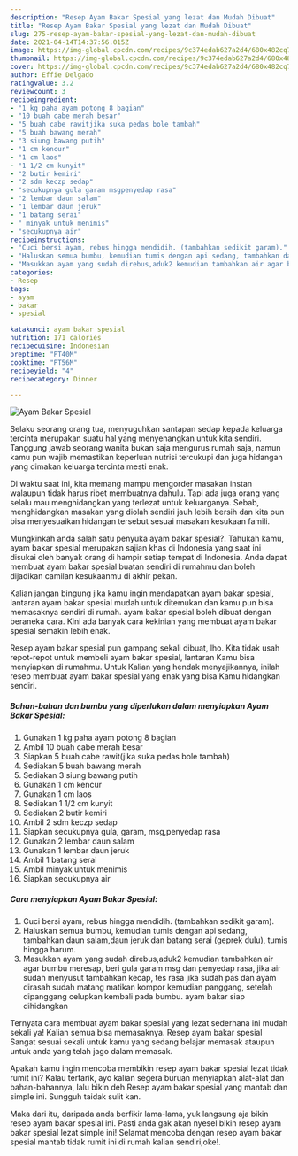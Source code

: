 ```yaml
---
description: "Resep Ayam Bakar Spesial yang lezat dan Mudah Dibuat"
title: "Resep Ayam Bakar Spesial yang lezat dan Mudah Dibuat"
slug: 275-resep-ayam-bakar-spesial-yang-lezat-dan-mudah-dibuat
date: 2021-04-14T14:37:56.015Z
image: https://img-global.cpcdn.com/recipes/9c374edab627a2d4/680x482cq70/ayam-bakar-spesial-foto-resep-utama.jpg
thumbnail: https://img-global.cpcdn.com/recipes/9c374edab627a2d4/680x482cq70/ayam-bakar-spesial-foto-resep-utama.jpg
cover: https://img-global.cpcdn.com/recipes/9c374edab627a2d4/680x482cq70/ayam-bakar-spesial-foto-resep-utama.jpg
author: Effie Delgado
ratingvalue: 3.2
reviewcount: 3
recipeingredient:
- "1 kg paha ayam potong 8 bagian"
- "10 buah cabe merah besar"
- "5 buah cabe rawitjika suka pedas bole tambah"
- "5 buah bawang merah"
- "3 siung bawang putih"
- "1 cm kencur"
- "1 cm laos"
- "1 1/2 cm kunyit"
- "2 butir kemiri"
- "2 sdm keczp sedap"
- "secukupnya gula garam msgpenyedap rasa"
- "2 lembar daun salam"
- "1 lembar daun jeruk"
- "1 batang serai"
- " minyak untuk menimis"
- "secukupnya air"
recipeinstructions:
- "Cuci bersi ayam, rebus hingga mendidih. (tambahkan sedikit garam)."
- "Haluskan semua bumbu, kemudian tumis dengan api sedang, tambahkan daun salam,daun jeruk dan batang serai (geprek dulu), tumis hingga harum."
- "Masukkan ayam yang sudah direbus,aduk2 kemudian tambahkan air agar bumbu meresap, beri gula garam msg dan penyedap rasa, jika air sudah menyusut tambahkan kecap, tes rasa jika sudah pas dan ayam dirasah sudah matang matikan kompor kemudian panggang, setelah dipanggang celupkan kembali pada bumbu. ayam bakar siap dihidangkan"
categories:
- Resep
tags:
- ayam
- bakar
- spesial

katakunci: ayam bakar spesial 
nutrition: 171 calories
recipecuisine: Indonesian
preptime: "PT40M"
cooktime: "PT56M"
recipeyield: "4"
recipecategory: Dinner

---
```



![Ayam Bakar Spesial](https://img-global.cpcdn.com/recipes/9c374edab627a2d4/680x482cq70/ayam-bakar-spesial-foto-resep-utama.jpg)

Selaku seorang orang tua, menyuguhkan santapan sedap kepada keluarga tercinta merupakan suatu hal yang menyenangkan untuk kita sendiri. Tanggung jawab seorang  wanita bukan saja mengurus rumah saja, namun kamu pun wajib memastikan keperluan nutrisi tercukupi dan juga hidangan yang dimakan keluarga tercinta mesti enak.

Di waktu  saat ini, kita memang mampu mengorder masakan instan walaupun tidak harus ribet membuatnya dahulu. Tapi ada juga orang yang selalu mau menghidangkan yang terlezat untuk keluarganya. Sebab, menghidangkan masakan yang diolah sendiri jauh lebih bersih dan kita pun bisa menyesuaikan hidangan tersebut sesuai masakan kesukaan famili. 



Mungkinkah anda salah satu penyuka ayam bakar spesial?. Tahukah kamu, ayam bakar spesial merupakan sajian khas di Indonesia yang saat ini disukai oleh banyak orang di hampir setiap tempat di Indonesia. Anda dapat membuat ayam bakar spesial buatan sendiri di rumahmu dan boleh dijadikan camilan kesukaanmu di akhir pekan.

Kalian jangan bingung jika kamu ingin mendapatkan ayam bakar spesial, lantaran ayam bakar spesial mudah untuk ditemukan dan kamu pun bisa memasaknya sendiri di rumah. ayam bakar spesial boleh dibuat dengan beraneka cara. Kini ada banyak cara kekinian yang membuat ayam bakar spesial semakin lebih enak.

Resep ayam bakar spesial pun gampang sekali dibuat, lho. Kita tidak usah repot-repot untuk membeli ayam bakar spesial, lantaran Kamu bisa menyiapkan di rumahmu. Untuk Kalian yang hendak menyajikannya, inilah resep membuat ayam bakar spesial yang enak yang bisa Kamu hidangkan sendiri.

<!--inarticleads1-->

##### Bahan-bahan dan bumbu yang diperlukan dalam menyiapkan Ayam Bakar Spesial:

1. Gunakan 1 kg paha ayam potong 8 bagian
1. Ambil 10 buah cabe merah besar
1. Siapkan 5 buah cabe rawit(jika suka pedas bole tambah)
1. Sediakan 5 buah bawang merah
1. Sediakan 3 siung bawang putih
1. Gunakan 1 cm kencur
1. Gunakan 1 cm laos
1. Sediakan 1 1/2 cm kunyit
1. Sediakan 2 butir kemiri
1. Ambil 2 sdm keczp sedap
1. Siapkan secukupnya gula, garam, msg,penyedap rasa
1. Gunakan 2 lembar daun salam
1. Gunakan 1 lembar daun jeruk
1. Ambil 1 batang serai
1. Ambil  minyak untuk menimis
1. Siapkan secukupnya air




<!--inarticleads2-->

##### Cara menyiapkan Ayam Bakar Spesial:

1. Cuci bersi ayam, rebus hingga mendidih. (tambahkan sedikit garam).
1. Haluskan semua bumbu, kemudian tumis dengan api sedang, tambahkan daun salam,daun jeruk dan batang serai (geprek dulu), tumis hingga harum.
1. Masukkan ayam yang sudah direbus,aduk2 kemudian tambahkan air agar bumbu meresap, beri gula garam msg dan penyedap rasa, jika air sudah menyusut tambahkan kecap, tes rasa jika sudah pas dan ayam dirasah sudah matang matikan kompor kemudian panggang, setelah dipanggang celupkan kembali pada bumbu. ayam bakar siap dihidangkan




Ternyata cara membuat ayam bakar spesial yang lezat sederhana ini mudah sekali ya! Kalian semua bisa memasaknya. Resep ayam bakar spesial Sangat sesuai sekali untuk kamu yang sedang belajar memasak ataupun untuk anda yang telah jago dalam memasak.

Apakah kamu ingin mencoba membikin resep ayam bakar spesial lezat tidak rumit ini? Kalau tertarik, ayo kalian segera buruan menyiapkan alat-alat dan bahan-bahannya, lalu bikin deh Resep ayam bakar spesial yang mantab dan simple ini. Sungguh taidak sulit kan. 

Maka dari itu, daripada anda berfikir lama-lama, yuk langsung aja bikin resep ayam bakar spesial ini. Pasti anda gak akan nyesel bikin resep ayam bakar spesial lezat simple ini! Selamat mencoba dengan resep ayam bakar spesial mantab tidak rumit ini di rumah kalian sendiri,oke!.

